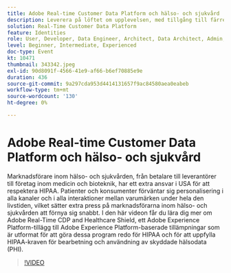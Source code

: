 ```yaml
---
title: Adobe Real-time Customer Data Platform och hälso- och sjukvård
description: Leverera på löftet om upplevelsen, med tillgång till färre data. Oavsett om du är annonsör, utgivare eller reklambyrå kan det här webbinariet hjälpa dig att låsa upp
solution: Real-Time Customer Data Platform
feature: Identities
role: User, Developer, Data Engineer, Architect, Data Architect, Admin, Leader
level: Beginner, Intermediate, Experienced
doc-type: Event
kt: 10471
thumbnail: 343342.jpeg
exl-id: 90d8091f-4566-41e9-af66-b6ef70885e9e
duration: 436
source-git-commit: 9a297cda953d4414131657f9ac84580aea0eabeb
workflow-type: tm+mt
source-wordcount: '130'
ht-degree: 0%

---
```


# Adobe Real-time Customer Data Platform och hälso- och sjukvård

Marknadsförare inom hälso- och sjukvården, från betalare till leverantörer till företag inom medicin och bioteknik, har ett extra ansvar i USA för att respektera HIPAA. Patienter och konsumenter förväntar sig personalisering i alla kanaler och i alla interaktioner mellan varumärken under hela den livstiden, vilket sätter extra press på marknadsförarna inom hälso- och sjukvården att förnya sig snabbt. I den här videon får du lära dig mer om Adobe Real-Time CDP and Healthcare Shield, ett Adobe Experience Platform-tillägg till Adobe Experience Platform-baserade tillämpningar som är utformat för att göra dessa program redo för HIPAA och för att uppfylla HIPAA-kraven för bearbetning och användning av skyddade hälsodata (PHI).

>[!VIDEO](https://video.tv.adobe.com/v/343342/?quality=12&learn=on)
